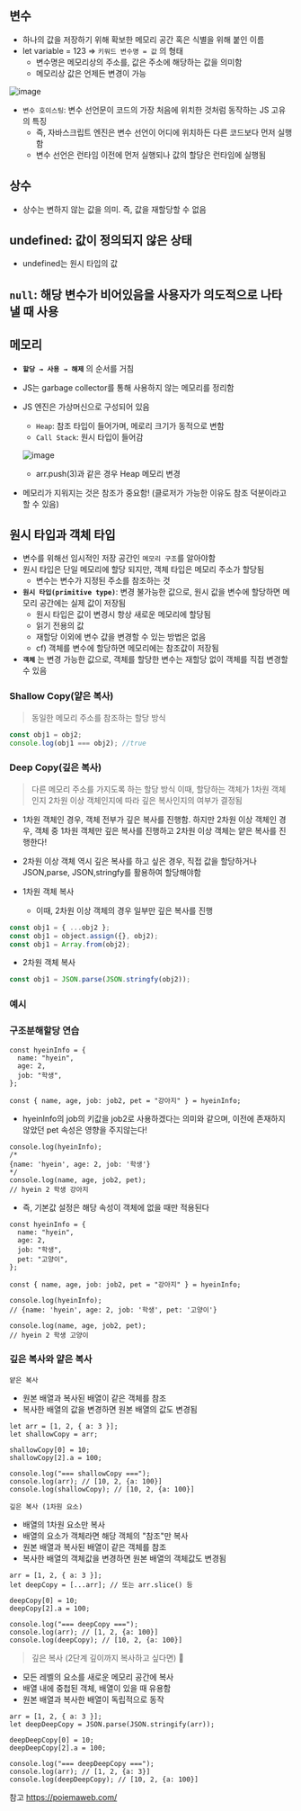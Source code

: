 ## 변수

- 하나의 값을 저장하기 위해 확보한 메모리 공간 혹은 식별을 위해 붙인 이름
- let variable = 123 ⇒ `키워드 변수명 = 값` 의 형태
  - 변수명은 메모리상의 주소를, 값은 주소에 해당하는 값을 의미함
  - 메모리상 값은 언제든 변경이 가능

![image](https://github.com/user-attachments/assets/111110a2-4976-4139-adac-12568fdee011)

- `변수 호이스팅`: 변수 선언문이 코드의 가장 처음에 위치한 것처럼 동작하는 JS 고유의 특징
  - 즉, 자바스크립트 엔진은 변수 선언이 어디에 위치하든 다른 코드보다 먼저 실행함
  - 변수 선언은 런타임 이전에 먼저 실행되나 값의 할당은 런타임에 실행됨

## 상수

- 상수는 변하지 않는 값을 의미. 즉, 값을 재할당할 수 없음

## undefined: 값이 정의되지 않은 상태

- undefined는 원시 타입의 값

## `null`: 해당 변수가 비어있음을 사용자가 의도적으로 나타낼 때 사용

## 메모리

- **`할당 → 사용 → 해제`** 의 순서를 거침
- JS는 garbage collector를 통해 사용하지 않는 메모리를 정리함
- JS 엔진은 가상머신으로 구성되어 있음

  - `Heap`: 참조 타입이 들어가며, 메로리 크기가 동적으로 변함
  - `Call Stack`: 원시 타입이 들어감

  ![image](https://github.com/user-attachments/assets/a8d4415b-a344-46a1-9557-9b1d6613cd19)

  - arr.push(3)과 같은 경우 Heap 메모리 변경

- 메모리가 지워지는 것은 참조가 중요함! (클로저가 가능한 이유도 참조 덕분이라고 할 수 있음)

## 원시 타입과 객체 타입

- 변수를 위해선 임시적인 저장 공간인 `메모리 구조`를 알아야함
- 원시 타입은 단일 메모리에 할당 되지만, 객체 타입은 메모리 주소가 할당됨
  - 변수는 변수가 지정된 주소를 참조하는 것
- **`원시 타입(primitive type)`**: 변경 불가능한 값으로, 원시 값을 변수에 할당하면 메모리 공간에는 실제 값이 저장됨
  - 원시 타입은 값이 변경시 항상 새로운 메모리에 할당됨
  - 읽기 전용의 값
  - 재할당 이외에 변수 값을 변경할 수 있는 방법은 없음
  - cf) 객체를 변수에 할당하면 메모리에는 참조값이 저장됨
- **`객체`** 는 변경 가능한 값으로, 객체를 할당한 변수는 재할당 없이 객체를 직접 변경할 수 있음

### Shallow Copy(얕은 복사)

> 동일한 메모리 주소를 참조하는 할당 방식

```jsx
const obj1 = obj2;
console.log(obj1 === obj2); //true
```

### Deep Copy(깊은 복사)

> 다른 메모리 주소를 가지도록 하는 할당 방식
> 이때, 할당하는 객체가 1차원 객체인지 2차원 이상 객체인지에 따라 깊은 복사인지의 여부가 결정됨

- 1차원 객체인 경우, 객체 전부가 깊은 복사를 진행함. 하지만 2차원 이상 객체인 경우, 객체 중 1차원 객체만 깊은 복사를 진행하고 2차원 이상 객체는 얕은 복사를 진행한다!

- 2차원 이상 객체 역시 깊은 복사를 하고 싶은 경우, 직접 값을 할당하거나 JSON,parse, JSON,stringfy를 활용하여 할당해야함

- 1차원 객체 복사
  - 이때, 2차원 이상 객체의 경우 일부만 깊은 복사를 진행

```jsx
const obj1 = { ...obj2 };
const obj1 = object.assign({}, obj2);
const obj1 = Array.from(obj2);
```

- 2차원 객체 복사

```jsx
const obj1 = JSON.parse(JSON.stringfy(obj2));
```

### 예시

### 구조분해할당 연습

```tsx
const hyeinInfo = {
  name: "hyein",
  age: 2,
  job: "학생",
};

const { name, age, job: job2, pet = "강아지" } = hyeinInfo;
```

- hyeinInfo의 job의 키값을 job2로 사용하겠다는 의미와 같으며, 이전에 존재하지 않았던 pet 속성은 영향을 주지않는다!

```tsx
console.log(hyeinInfo);
/*
{name: 'hyein', age: 2, job: '학생'}
*/
console.log(name, age, job2, pet);
// hyein 2 학생 강아지
```

- 즉, 기본값 설정은 해당 속성이 객체에 없을 때만 적용된다

```tsx
const hyeinInfo = {
  name: "hyein",
  age: 2,
  job: "학생",
  pet: "고양이",
};

const { name, age, job: job2, pet = "강아지" } = hyeinInfo;

console.log(hyeinInfo);
// {name: 'hyein', age: 2, job: '학생', pet: '고양이'}

console.log(name, age, job2, pet);
// hyein 2 학생 고양이
```

### 깊은 복사와 얕은 복사

`얕은 복사`

- 원본 배열과 복사된 배열이 같은 객체를 참조
- 복사한 배열의 값을 변경하면 원본 배열의 값도 변경됨

```tsx
let arr = [1, 2, { a: 3 }];
let shallowCopy = arr;

shallowCopy[0] = 10;
shallowCopy[2].a = 100;

console.log("=== shallowCopy ===");
console.log(arr); // [10, 2, {a: 100}]
console.log(shallowCopy); // [10, 2, {a: 100}]
```

`깊은 복사 (1차원 요소)`

- 배열의 1차원 요소만 복사
- 배열의 요소가 객체라면 해당 객체의 "참조"만 복사
- 원본 배열과 복사된 배열이 같은 객체를 참조
- 복사한 배열의 객체값을 변경하면 원본 배열의 객체값도 변경됨

```tsx
arr = [1, 2, { a: 3 }];
let deepCopy = [...arr]; // 또는 arr.slice() 등

deepCopy[0] = 10;
deepCopy[2].a = 100;

console.log("=== deepCopy ===");
console.log(arr); // [1, 2, {a: 100}]
console.log(deepCopy); // [10, 2, {a: 100}]
```

> 깊은 복사 (2단계 깊이까지 복사하고 싶다면) 🤔

- 모든 레벨의 요소를 새로운 메모리 공간에 복사
- 배열 내에 중첩된 객체, 배열이 있을 때 유용함
- 원본 배열과 복사한 배열이 독립적으로 동작

```tsx
arr = [1, 2, { a: 3 }];
let deepDeepCopy = JSON.parse(JSON.stringify(arr));

deepDeepCopy[0] = 10;
deepDeepCopy[2].a = 100;

console.log("=== deepDeepCopy ===");
console.log(arr); // [1, 2, {a: 3}]
console.log(deepDeepCopy); // [10, 2, {a: 100}]
```

참고
https://poiemaweb.com/
